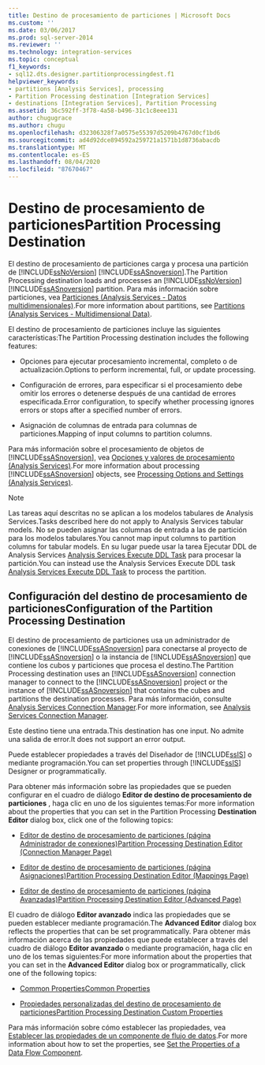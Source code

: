 ```yaml
---
title: Destino de procesamiento de particiones | Microsoft Docs
ms.custom: ''
ms.date: 03/06/2017
ms.prod: sql-server-2014
ms.reviewer: ''
ms.technology: integration-services
ms.topic: conceptual
f1_keywords:
- sql12.dts.designer.partitionprocessingdest.f1
helpviewer_keywords:
- partitions [Analysis Services], processing
- Partition Processing destination [Integration Services]
- destinations [Integration Services], Partition Processing
ms.assetid: 36c592ff-3f78-4a58-b496-31c1c8eee131
author: chugugrace
ms.author: chugu
ms.openlocfilehash: d32306328f7a0575e55397d5209b4767d0cf1bd6
ms.sourcegitcommit: ad4d92dce894592a259721a1571b1d8736abacdb
ms.translationtype: MT
ms.contentlocale: es-ES
ms.lasthandoff: 08/04/2020
ms.locfileid: "87670467"
---
```

# <a name="partition-processing-destination"></a><span data-ttu-id="ea939-102">Destino de procesamiento de particiones</span><span class="sxs-lookup"><span data-stu-id="ea939-102">Partition Processing Destination</span></span>
  <span data-ttu-id="ea939-103">El destino de procesamiento de particiones carga y procesa una partición de [!INCLUDE[ssNoVersion](../../includes/ssnoversion-md.md)] [!INCLUDE[ssASnoversion](../../includes/ssasnoversion-md.md)].</span><span class="sxs-lookup"><span data-stu-id="ea939-103">The Partition Processing destination loads and processes an [!INCLUDE[ssNoVersion](../../includes/ssnoversion-md.md)] [!INCLUDE[ssASnoversion](../../includes/ssasnoversion-md.md)] partition.</span></span> <span data-ttu-id="ea939-104">Para más información sobre particiones, vea [Particiones &#40;Analysis Services - Datos multidimensionales&#41;](https://docs.microsoft.com/analysis-services/multidimensional-models-olap-logical-cube-objects/partitions-analysis-services-multidimensional-data).</span><span class="sxs-lookup"><span data-stu-id="ea939-104">For more information about partitions, see [Partitions &#40;Analysis Services - Multidimensional Data&#41;](https://docs.microsoft.com/analysis-services/multidimensional-models-olap-logical-cube-objects/partitions-analysis-services-multidimensional-data).</span></span>  
  
 <span data-ttu-id="ea939-105">El destino de procesamiento de particiones incluye las siguientes características:</span><span class="sxs-lookup"><span data-stu-id="ea939-105">The Partition Processing destination includes the following features:</span></span>  
  
-   <span data-ttu-id="ea939-106">Opciones para ejecutar procesamiento incremental, completo o de actualización.</span><span class="sxs-lookup"><span data-stu-id="ea939-106">Options to perform incremental, full, or update processing.</span></span>  
  
-   <span data-ttu-id="ea939-107">Configuración de errores, para especificar si el procesamiento debe omitir los errores o detenerse después de una cantidad de errores especificada.</span><span class="sxs-lookup"><span data-stu-id="ea939-107">Error configuration, to specify whether processing ignores errors or stops after a specified number of errors.</span></span>  
  
-   <span data-ttu-id="ea939-108">Asignación de columnas de entrada para columnas de particiones.</span><span class="sxs-lookup"><span data-stu-id="ea939-108">Mapping of input columns to partition columns.</span></span>  
  
 <span data-ttu-id="ea939-109">Para más información sobre el procesamiento de objetos de [!INCLUDE[ssASnoversion](../../includes/ssasnoversion-md.md)], vea [Opciones y valores de procesamiento &#40;Analysis Services&#41;](https://docs.microsoft.com/analysis-services/multidimensional-models/processing-options-and-settings-analysis-services).</span><span class="sxs-lookup"><span data-stu-id="ea939-109">For more information about processing [!INCLUDE[ssASnoversion](../../includes/ssasnoversion-md.md)] objects, see [Processing Options and Settings &#40;Analysis Services&#41;](https://docs.microsoft.com/analysis-services/multidimensional-models/processing-options-and-settings-analysis-services).</span></span>  
  
> [!NOTE]  
>  <span data-ttu-id="ea939-110">Las tareas aquí descritas no se aplican a los modelos tabulares de Analysis Services.</span><span class="sxs-lookup"><span data-stu-id="ea939-110">Tasks described here do not apply to Analysis Services tabular models.</span></span>  <span data-ttu-id="ea939-111">No se pueden asignar las columnas de entrada a las de partición para los modelos tabulares.</span><span class="sxs-lookup"><span data-stu-id="ea939-111">You cannot map input columns to partition columns for tabular models.</span></span> <span data-ttu-id="ea939-112">En su lugar puede usar la tarea Ejecutar DDL de Analysis Services [Analysis Services Execute DDL Task](../control-flow/analysis-services-execute-ddl-task.md) para procesar la partición.</span><span class="sxs-lookup"><span data-stu-id="ea939-112">You can instead use the Analysis Services Execute DDL task [Analysis Services Execute DDL Task](../control-flow/analysis-services-execute-ddl-task.md) to process the partition.</span></span>  
  
## <a name="configuration-of-the-partition-processing-destination"></a><span data-ttu-id="ea939-113">Configuración del destino de procesamiento de particiones</span><span class="sxs-lookup"><span data-stu-id="ea939-113">Configuration of the Partition Processing Destination</span></span>  
 <span data-ttu-id="ea939-114">El destino de procesamiento de particiones usa un administrador de conexiones de [!INCLUDE[ssASnoversion](../../includes/ssasnoversion-md.md)] para conectarse al proyecto de [!INCLUDE[ssASnoversion](../../includes/ssasnoversion-md.md)] o la instancia de [!INCLUDE[ssASnoversion](../../includes/ssasnoversion-md.md)] que contiene los cubos y particiones que procesa el destino.</span><span class="sxs-lookup"><span data-stu-id="ea939-114">The Partition Processing destination uses an [!INCLUDE[ssASnoversion](../../includes/ssasnoversion-md.md)] connection manager to connect to the [!INCLUDE[ssASnoversion](../../includes/ssasnoversion-md.md)] project or the instance of [!INCLUDE[ssASnoversion](../../includes/ssasnoversion-md.md)] that contains the cubes and partitions the destination processes.</span></span> <span data-ttu-id="ea939-115">Para más información, consulte [Analysis Services Connection Manager](../connection-manager/analysis-services-connection-manager.md).</span><span class="sxs-lookup"><span data-stu-id="ea939-115">For more information, see [Analysis Services Connection Manager](../connection-manager/analysis-services-connection-manager.md).</span></span>  
  
 <span data-ttu-id="ea939-116">Este destino tiene una entrada.</span><span class="sxs-lookup"><span data-stu-id="ea939-116">This destination has one input.</span></span> <span data-ttu-id="ea939-117">No admite una salida de error.</span><span class="sxs-lookup"><span data-stu-id="ea939-117">It does not support an error output.</span></span>  
  
 <span data-ttu-id="ea939-118">Puede establecer propiedades a través del Diseñador de [!INCLUDE[ssIS](../../includes/ssis-md.md)] o mediante programación.</span><span class="sxs-lookup"><span data-stu-id="ea939-118">You can set properties through [!INCLUDE[ssIS](../../includes/ssis-md.md)] Designer or programmatically.</span></span>  
  
 <span data-ttu-id="ea939-119">Para obtener más información sobre las propiedades que se pueden configurar en el cuadro de diálogo **Editor de destino de procesamiento de particiones** , haga clic en uno de los siguientes temas:</span><span class="sxs-lookup"><span data-stu-id="ea939-119">For more information about the properties that you can set in the Partition Processing **Destination Editor** dialog box, click one of the following topics:</span></span>  
  
-   [<span data-ttu-id="ea939-120">Editor de destino de procesamiento de particiones &#40;página Administrador de conexiones&#41;</span><span class="sxs-lookup"><span data-stu-id="ea939-120">Partition Processing Destination Editor &#40;Connection Manager Page&#41;</span></span>](../partition-processing-destination-editor-connection-manager-page.md)  
  
-   [<span data-ttu-id="ea939-121">Editor de destino de procesamiento de particiones &#40;página Asignaciones&#41;</span><span class="sxs-lookup"><span data-stu-id="ea939-121">Partition Processing Destination Editor &#40;Mappings Page&#41;</span></span>](../partition-processing-destination-editor-mappings-page.md)  
  
-   [<span data-ttu-id="ea939-122">Editor de destino de procesamiento de particiones &#40;página Avanzadas&#41;</span><span class="sxs-lookup"><span data-stu-id="ea939-122">Partition Processing Destination Editor &#40;Advanced Page&#41;</span></span>](../partition-processing-destination-editor-advanced-page.md)  
  
 <span data-ttu-id="ea939-123">El cuadro de diálogo **Editor avanzado** indica las propiedades que se pueden establecer mediante programación.</span><span class="sxs-lookup"><span data-stu-id="ea939-123">The **Advanced Editor** dialog box reflects the properties that can be set programmatically.</span></span> <span data-ttu-id="ea939-124">Para obtener más información acerca de las propiedades que puede establecer a través del cuadro de diálogo **Editor avanzado** o mediante programación, haga clic en uno de los temas siguientes:</span><span class="sxs-lookup"><span data-stu-id="ea939-124">For more information about the properties that you can set in the **Advanced Editor** dialog box or programmatically, click one of the following topics:</span></span>  
  
-   [<span data-ttu-id="ea939-125">Common Properties</span><span class="sxs-lookup"><span data-stu-id="ea939-125">Common Properties</span></span>](../common-properties.md)  
  
-   [<span data-ttu-id="ea939-126">Propiedades personalizadas del destino de procesamiento de particiones</span><span class="sxs-lookup"><span data-stu-id="ea939-126">Partition Processing Destination Custom Properties</span></span>](partition-processing-destination-custom-properties.md)  
  
 <span data-ttu-id="ea939-127">Para más información sobre cómo establecer las propiedades, vea [Establecer las propiedades de un componente de flujo de datos](set-the-properties-of-a-data-flow-component.md).</span><span class="sxs-lookup"><span data-stu-id="ea939-127">For more information about how to set the properties, see [Set the Properties of a Data Flow Component](set-the-properties-of-a-data-flow-component.md).</span></span>  
  
  
